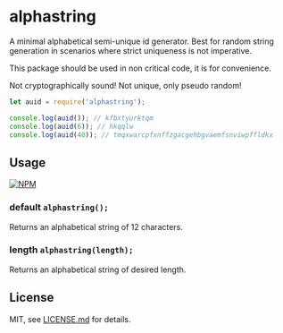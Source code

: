 # alphastring

A minimal alphabetical semi-unique id generator. Best for random string generation in scenarios where strict uniqueness is not imperative.

This package should be used in non critical code, it is for convenience.

Not cryptographically sound!
Not unique, only pseudo random!


```js
let auid = require('alphastring');

console.log(auid()); // kfbxtyurktqm
console.log(auid(6)); // hkqqlw
console.log(auid(40)); // tmqxwarcpfxnffzgacgehbgvaemfsnviwpffldkx
```

## Usage

[![NPM](https://nodei.co/npm/alphastring.png?downloads=true&downloadRank=true&stars=true)](https://nodei.co/npm/alphastring/)

### default `alphastring();`

Returns an alphabetical string of 12 characters.

### length `alphastring(length);`

Returns an alphabetical string of desired length.

## License

MIT, see [LICENSE.md](http://github.com/limeandcoconut/alphastring/blob/master/LICENSE.md) for details.
